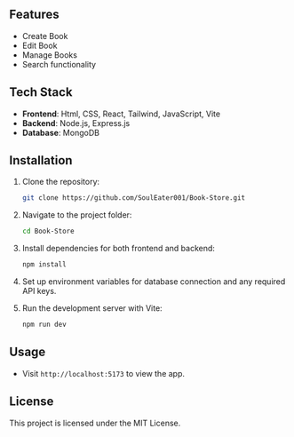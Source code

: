 ## Features

- Create Book
- Edit Book
- Manage Books
- Search functionality

## Tech Stack

- **Frontend**: Html, CSS, React, Tailwind, JavaScript, Vite
- **Backend**: Node.js, Express.js
- **Database**: MongoDB

## Installation

1. Clone the repository:
    ```bash
    git clone https://github.com/SoulEater001/Book-Store.git
    ```

2. Navigate to the project folder:
    ```bash
    cd Book-Store
    ```

3. Install dependencies for both frontend and backend:
    ```bash
    npm install
    ```

4. Set up environment variables for database connection and any required API keys.

5. Run the development server with Vite:
    ```bash
    npm run dev
    ```

## Usage

- Visit `http://localhost:5173` to view the app.

## License

This project is licensed under the MIT License.